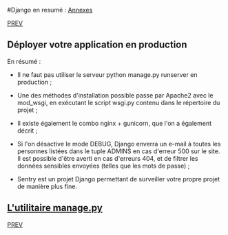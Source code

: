 #Django en resumé :  [Annexes](http://openclassrooms.com/courses/developpez-votre-site-web-avec-le-framework-django/deployer-votre-application-en-production)

[PREV](https://github.com/IRISIB/JukeBox/blob/master/Documents/Django/4-Django_resume_outils_supplementaires.md)

## Déployer votre application en production 
En résumé :

* Il ne faut pas utiliser le serveur python manage.py runserver en production ;

* Une des méthodes d'installation possible passe par Apache2 avec le mod_wsgi, en exécutant le script wsgi.py contenu dans le répertoire du projet ;

* Il existe également le combo nginx + gunicorn, que l'on a également décrit ;

* Si l'on désactive le mode DEBUG, Django enverra un e-mail à toutes les personnes listées dans le tuple ADMINS en cas d'erreur 500 sur le site. Il est possible d'être averti en cas d'erreurs 404, et de filtrer les données sensibles envoyées (telles que les mots de passe) ; 

* Sentry est un projet Django permettant de surveiller votre propre projet de manière plus fine.

## [L'utilitaire manage.py](http://openclassrooms.com/courses/developpez-votre-site-web-avec-le-framework-django/l-utilitaire-manage-py)  

[PREV](https://github.com/IRISIB/JukeBox/blob/master/Documents/Django/4-Django_resume_outils_supplementaires.md)
